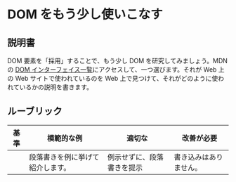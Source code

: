 # DOM をもう少し使いこなす

## 説明書

DOM 要素を「採用」することで、もう少し DOM を研究してみましょう。MDN の [DOM インターフェイス一覧](https://developer.mozilla.org/ja/docs/Web/API/Document_Object_Model)にアクセスして、一つ選びます。それが Web 上の Web サイトで使われているのを Web 上で見つけて、それがどのように使われているかの説明を書きます。

## ルーブリック

| 基準 | 模範的な例                                     | 適切な                                         | 改善が必要       |
| -------- | --------------------------------------------- | ------------------------------------------------ | ----------------------- |
|          | 段落書きを例に挙げて紹介します。 | 例示せずに、段落書きを提示 | 書き込みはありません。 |
